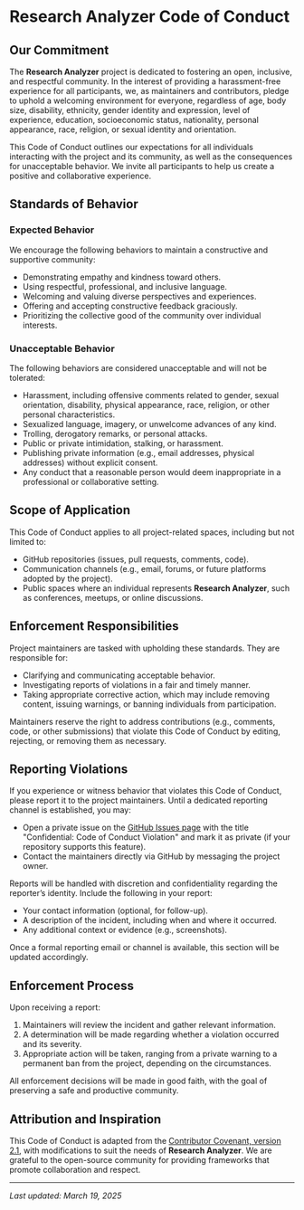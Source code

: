 # Research Analyzer Code of Conduct

## Our Commitment

The **Research Analyzer** project is dedicated to fostering an open, inclusive, and respectful community. In the interest of providing a harassment-free experience for all participants, we, as maintainers and contributors, pledge to uphold a welcoming environment for everyone, regardless of age, body size, disability, ethnicity, gender identity and expression, level of experience, education, socioeconomic status, nationality, personal appearance, race, religion, or sexual identity and orientation.

This Code of Conduct outlines our expectations for all individuals interacting with the project and its community, as well as the consequences for unacceptable behavior. We invite all participants to help us create a positive and collaborative experience.

## Standards of Behavior

### Expected Behavior
We encourage the following behaviors to maintain a constructive and supportive community:
- Demonstrating empathy and kindness toward others.
- Using respectful, professional, and inclusive language.
- Welcoming and valuing diverse perspectives and experiences.
- Offering and accepting constructive feedback graciously.
- Prioritizing the collective good of the community over individual interests.

### Unacceptable Behavior
The following behaviors are considered unacceptable and will not be tolerated:
- Harassment, including offensive comments related to gender, sexual orientation, disability, physical appearance, race, religion, or other personal characteristics.
- Sexualized language, imagery, or unwelcome advances of any kind.
- Trolling, derogatory remarks, or personal attacks.
- Public or private intimidation, stalking, or harassment.
- Publishing private information (e.g., email addresses, physical addresses) without explicit consent.
- Any conduct that a reasonable person would deem inappropriate in a professional or collaborative setting.

## Scope of Application

This Code of Conduct applies to all project-related spaces, including but not limited to:
- GitHub repositories (issues, pull requests, comments, code).
- Communication channels (e.g., email, forums, or future platforms adopted by the project).
- Public spaces where an individual represents **Research Analyzer**, such as conferences, meetups, or online discussions.

## Enforcement Responsibilities

Project maintainers are tasked with upholding these standards. They are responsible for:
- Clarifying and communicating acceptable behavior.
- Investigating reports of violations in a fair and timely manner.
- Taking appropriate corrective action, which may include removing content, issuing warnings, or banning individuals from participation.

Maintainers reserve the right to address contributions (e.g., comments, code, or other submissions) that violate this Code of Conduct by editing, rejecting, or removing them as necessary.

## Reporting Violations

If you experience or witness behavior that violates this Code of Conduct, please report it to the project maintainers. Until a dedicated reporting channel is established, you may:
- Open a private issue on the [GitHub Issues page](https://github.com/BotirBakhtiyarov/AI-Research-Analyzer/issues) with the title "Confidential: Code of Conduct Violation" and mark it as private (if your repository supports this feature).
- Contact the maintainers directly via GitHub by messaging the project owner.

Reports will be handled with discretion and confidentiality regarding the reporter’s identity. Include the following in your report:
- Your contact information (optional, for follow-up).
- A description of the incident, including when and where it occurred.
- Any additional context or evidence (e.g., screenshots).

Once a formal reporting email or channel is available, this section will be updated accordingly.

## Enforcement Process

Upon receiving a report:
1. Maintainers will review the incident and gather relevant information.
2. A determination will be made regarding whether a violation occurred and its severity.
3. Appropriate action will be taken, ranging from a private warning to a permanent ban from the project, depending on the circumstances.

All enforcement decisions will be made in good faith, with the goal of preserving a safe and productive community.

## Attribution and Inspiration

This Code of Conduct is adapted from the [Contributor Covenant, version 2.1](https://www.contributor-covenant.org/version/2/1/code_of_conduct/), with modifications to suit the needs of **Research Analyzer**. We are grateful to the open-source community for providing frameworks that promote collaboration and respect.

---

*Last updated: March 19, 2025*